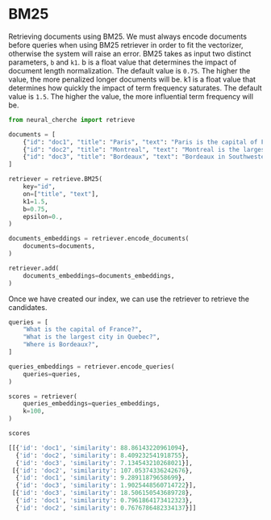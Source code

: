 # BM25

Retrieving documents using BM25. We must always encode documents before queries when 
using BM25 retriever in order to fit the vectorizer, otherwise the system will raise an error.
BM25 takes as input two distinct parameters, `b` and `k1`. b is a float value that determines
the impact of document length normalization. The default value is `0.75`. The higher the value, the
more penalized longer documents will be. k1 is a float value that determines how quickly the impact
of term frequency saturates. The default value is `1.5`. The higher the value, the more influential
term frequency will be.

```python
from neural_cherche import retrieve

documents = [
    {"id": "doc1", "title": "Paris", "text": "Paris is the capital of France."},
    {"id": "doc2", "title": "Montreal", "text": "Montreal is the largest city in Quebec."},
    {"id": "doc3", "title": "Bordeaux", "text": "Bordeaux in Southwestern France."},
]

retriever = retrieve.BM25(
    key="id",
    on=["title", "text"],
    k1=1.5,
    b=0.75,
    epsilon=0.,
)

documents_embeddings = retriever.encode_documents(
    documents=documents,
)

retriever.add(
    documents_embeddings=documents_embeddings,
)
```

Once we have created our index, we can use the retriever to retrieve the candidates.

```python
queries = [
    "What is the capital of France?",
    "What is the largest city in Quebec?",
    "Where is Bordeaux?",
]

queries_embeddings = retriever.encode_queries(
    queries=queries,
)

scores = retriever(
    queries_embeddings=queries_embeddings,
    k=100,
)

scores
```

```python
[[{'id': 'doc1', 'similarity': 88.86143220961094},
  {'id': 'doc2', 'similarity': 8.409232541918755},
  {'id': 'doc3', 'similarity': 7.134543210268021}],
 [{'id': 'doc2', 'similarity': 107.05374336242676},
  {'id': 'doc1', 'similarity': 9.28911879658699},
  {'id': 'doc3', 'similarity': 1.9025448560714722}],
 [{'id': 'doc3', 'similarity': 18.506150543689728},
  {'id': 'doc1', 'similarity': 0.7961864173412323},
  {'id': 'doc2', 'similarity': 0.7676786482334137}]]
```